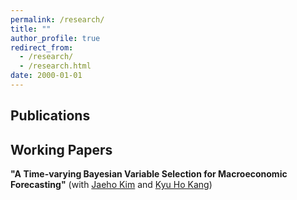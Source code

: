 ```yaml
---
permalink: /research/
title: ""
author_profile: true
redirect_from: 
  - /research/
  - /research.html
date: 2000-01-01
---
```


## Publications

## Working Papers
**"A Time-varying Bayesian Variable Selection for Macroeconomic Forecasting"** (with [Jaeho Kim](https://sites.google.com/site/jaehoecon/home) and [Kyu Ho Kang](https://faculty.korea.ac.kr/kufaculty/kyuho/index.do))
